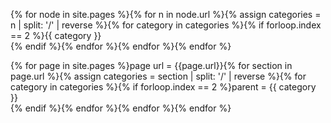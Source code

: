 ---
---

{% for node in site.pages %}{% for n in node.url %}{% assign categories = n | split: '/' | reverse %}{% for category in categories %}{% if forloop.index == 2 %}{{ category }}<br>{% endif %}{% endfor %}{% endfor %}{% endfor %}

{% for page in site.pages %}page url = {{page.url}}{% for section in page.url %}{% assign categories = section | split: '/' | reverse %}{% for category in categories %}{% if forloop.index == 2 %}parent = {{ category }}<br>{% endif %}{% endfor %}{% endfor %}{% endfor %}
